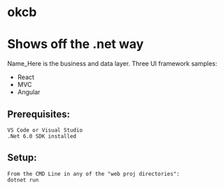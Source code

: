 # okcb

# Shows off the .net way 

Name_Here is the business and data layer.
Three UI framework samples:

 - React 
 - MVC 
 - Angular


## Prerequisites: 
	VS Code or Visual Studio 
	.Net 6.0 SDK installed
 
## Setup:  
	From the CMD Line in any of the "web proj directories": 
	dotnet run




